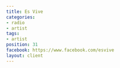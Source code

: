 ```yaml
---
title: Es Vive
categories:
- radio
- artist
tags:
- artist
position: 31
facebook: https://www.facebook.com/esvive
layout: client
---
```



